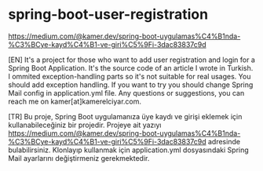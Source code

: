 # spring-boot-user-registration

https://medium.com/@kamer.dev/spring-boot-uygulamas%C4%B1nda-%C3%BCye-kayd%C4%B1-ve-giri%C5%9Fi-3dac83837c9d

[EN] It's a project for those who want to add user registration and login for a Spring Boot Application. It's the source code of an article I wrote in Turkish. I ommited exception-handling parts so it's not suitable for real usages. You should add exception handling. If you want to try you should change Spring Mail config in application.yml file. Any questions or suggestions, you can reach me on kamer[at]kamerelciyar.com.

[TR] Bu proje, Spring Boot uygulamanıza üye kaydı ve girişi eklemek için kullanabileceğiniz bir projedir. Projeye ait yazıyı https://medium.com/@kamer.dev/spring-boot-uygulamas%C4%B1nda-%C3%BCye-kayd%C4%B1-ve-giri%C5%9Fi-3dac83837c9d adresinde bulabilirsiniz. Klonlayıp kullanmak için application.yml dosyasındaki Spring Mail ayarlarını değiştirmeniz gerekmektedir.
